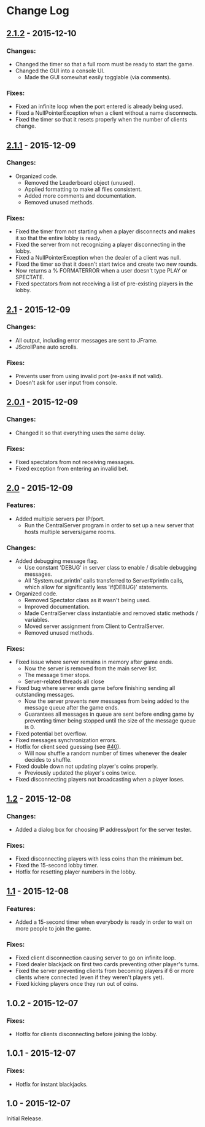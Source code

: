 # Change Log
## [2.1.2](https://github.com/Bimde/Blackjack-Server/compare/v2.1.1...v.2.1.2) - 2015-12-10
### Changes:
 - Changed the timer so that a full room must be ready to start the game.
 - Changed the GUI into a console UI.
	- Made the GUI somewhat easily togglable (via comments).

### Fixes:
 - Fixed an infinite loop when the port entered is already being used.
 - Fixed a NullPointerException when a client without a name disconnects.
 - Fixed the timer so that it resets properly when the number of clients change.

## [2.1.1](https://github.com/Bimde/Blackjack-Server/compare/v2.1...v2.1.1) - 2015-12-09
### Changes:
 - Organized code.
	- Removed the Leaderboard object (unused).
	- Applied formatting to make all files consistent.
	- Added more comments and documentation.
	- Removed unused methods.

### Fixes:
 - Fixed the timer from not starting when a player disconnects and makes it so that the entire lobby is ready.
 - Fixed the server from not recognizing a player disconnecting in the lobby.
 - Fixed a NullPointerException when the dealer of a client was null.
 - Fixed the timer so that it doesn't start twice and create two new rounds.
 - Now returns a % FORMATERROR when a user doesn't type PLAY or SPECTATE.
 - Fixed spectators from not receiving a list of pre-existing players in the lobby.

## [2.1](https://github.com/Bimde/Blackjack-Server/compare/v2.0.1...v2.1) - 2015-12-09
### Changes:
 - All output, including error messages are sent to JFrame.
 - JScrollPane auto scrolls.

### Fixes:
 - Prevents user from using invalid port (re-asks if not valid).
 - Doesn't ask for user input from console.

## [2.0.1](https://github.com/Bimde/Blackjack-Server/compare/v2.0...v2.0.1) - 2015-12-09
### Changes:
 - Changed it so that everything uses the same delay.

### Fixes:
 - Fixed spectators from not receiving messages.
 - Fixed exception from entering an invalid bet.

## [2.0](https://github.com/Bimde/Blackjack-Server/compare/v1.2...v2.0) - 2015-12-09
### Features:
 - Added multiple servers per IP/port.
 	- Run the CentralServer program in order to set up a new server that hosts multiple servers/game rooms.

### Changes:
 - Added debugging message flag.
	- Use constant 'DEBUG' in server class to enable / disable debugging messages.
	- All 'System.out.println' calls transferred to Server#println calls, which allow for significantly less 'if(DEBUG)' statements.
 - Organized code.
	- Removed Spectator class as it wasn't being used.
	- Improved documentation.
	- Made CentralServer class instantiable and removed static methods / variables.
	- Moved server assignment from Client to CentralServer.
	- Removed unused methods.

### Fixes:
 - Fixed issue where server remains in memory after game ends.
	- Now the server is removed from the main server list.
	- The message timer stops.
	- Server-related threads all close
 - Fixed bug where server ends game before finishing sending all outstanding messages.
	- Now the server prevents new messages from being added to the message queue after the game ends.
	- Guarantees all messages in queue are sent before ending game by preventing timer being stopped until the size of the message queue is 0.
 - Fixed potential bet overflow.
 - Fixed messages synchronization errors.
 - Hotfix for client seed guessing (see [#40](https://github.com/Bimde/Blackjack-Server/issues/40)).
 	- Will now shuffle a random number of times whenever the dealer decides to shuffle.
 - Fixed double down not updating player's coins properly.
 	- Previously updated the player's coins twice.
 - Fixed disconnecting players not broadcasting when a player loses.

## [1.2](https://github.com/Bimde/Blackjack-Server/compare/v1.1...v1.2) - 2015-12-08
### Changes:
 - Added a dialog box for choosing IP address/port for the server tester.

### Fixes:
 - Fixed disconnecting players with less coins than the minimum bet.
 - Fixed the 15-second lobby timer.
 - Hotfix for resetting player numbers in the lobby.

## [1.1](https://github.com/Bimde/Blackjack-Server/compare/v1.02...v1.1) - 2015-12-08
### Features:
 - Added a 15-second timer when everybody is ready in order to wait on more people to join the game.

### Fixes:
 - Fixed client disconnection causing server to go on infinite loop.
 - Fixed dealer blackjack on first two cards preventing other player's turns.
 - Fixed the server preventing clients from becoming players if 6 or more clients where connected (even if they weren't players yet).
 - Fixed kicking players once they run out of coins.

## 1.0.2 - 2015-12-07
### Fixes:
 - Hotfix for clients disconnecting before joining the lobby.

## 1.0.1 - 2015-12-07
### Fixes:
 - Hotfix for instant blackjacks.

## 1.0 - 2015-12-07
Initial Release.